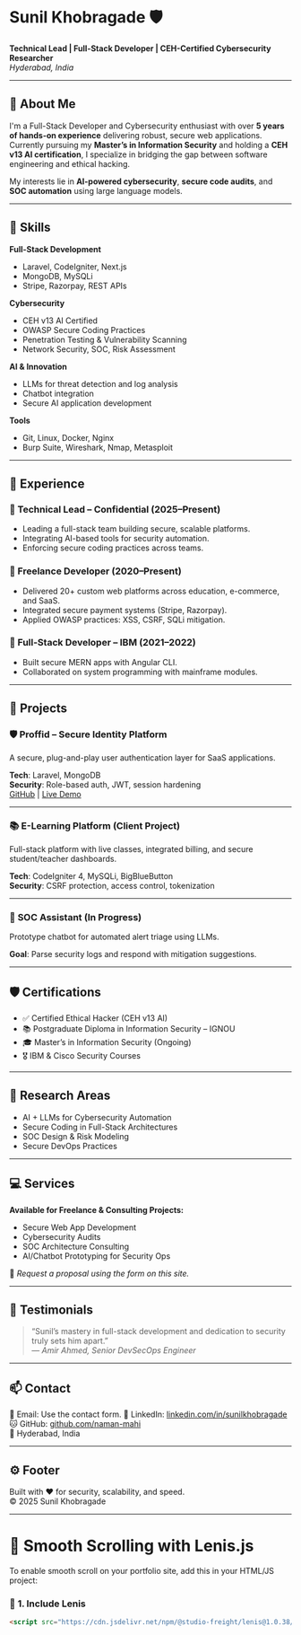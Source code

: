 
# Sunil Khobragade 🛡️  
**Technical Lead | Full-Stack Developer | CEH-Certified Cybersecurity Researcher**  
_Hyderabad, India_

---

## 👋 About Me

I'm a Full-Stack Developer and Cybersecurity enthusiast with over **5 years of hands-on experience** delivering robust, secure web applications. Currently pursuing my **Master’s in Information Security** and holding a **CEH v13 AI certification**, I specialize in bridging the gap between software engineering and ethical hacking.

My interests lie in **AI-powered cybersecurity**, **secure code audits**, and **SOC automation** using large language models.

---

## 🔧 Skills

**Full-Stack Development**
- Laravel, CodeIgniter, Next.js
- MongoDB, MySQLi
- Stripe, Razorpay, REST APIs

**Cybersecurity**
- CEH v13 AI Certified
- OWASP Secure Coding Practices
- Penetration Testing & Vulnerability Scanning
- Network Security, SOC, Risk Assessment

**AI & Innovation**
- LLMs for threat detection and log analysis
- Chatbot integration
- Secure AI application development

**Tools**
- Git, Linux, Docker, Nginx
- Burp Suite, Wireshark, Nmap, Metasploit

---

## 💼 Experience

### 🔹 Technical Lead – Confidential (2025–Present)
- Leading a full-stack team building secure, scalable platforms.
- Integrating AI-based tools for security automation.
- Enforcing secure coding practices across teams.

### 🔹 Freelance Developer (2020–Present)
- Delivered 20+ custom web platforms across education, e-commerce, and SaaS.
- Integrated secure payment systems (Stripe, Razorpay).
- Applied OWASP practices: XSS, CSRF, SQLi mitigation.

### 🔹 Full-Stack Developer – IBM (2021–2022)
- Built secure MERN apps with Angular CLI.
- Collaborated on system programming with mainframe modules.

---

## 🚀 Projects

### 🛡️ **Proffid – Secure Identity Platform**
A secure, plug-and-play user authentication layer for SaaS applications.

**Tech**: Laravel, MongoDB  
**Security**: Role-based auth, JWT, session hardening  
[GitHub](#) | [Live Demo](#)

---

### 📚 **E-Learning Platform (Client Project)**
Full-stack platform with live classes, integrated billing, and secure student/teacher dashboards.

**Tech**: CodeIgniter 4, MySQLi, BigBlueButton  
**Security**: CSRF protection, access control, tokenization

---

### 🤖 **SOC Assistant (In Progress)**
Prototype chatbot for automated alert triage using LLMs.

**Goal**: Parse security logs and respond with mitigation suggestions.

---

## 🛡️ Certifications

- ✅ Certified Ethical Hacker (CEH v13 AI)
- 📚 Postgraduate Diploma in Information Security – IGNOU
- 🎓 Master’s in Information Security (Ongoing)
- 🎖️ IBM & Cisco Security Courses

---

## 🧪 Research Areas

- AI + LLMs for Cybersecurity Automation  
- Secure Coding in Full-Stack Architectures  
- SOC Design & Risk Modeling  
- Secure DevOps Practices

---

## 💻 Services

**Available for Freelance & Consulting Projects:**
- Secure Web App Development  
- Cybersecurity Audits  
- SOC Architecture Consulting  
- AI/Chatbot Prototyping for Security Ops

📨 *Request a proposal using the form on this site.*

---

## 💬 Testimonials

> “Sunil’s mastery in full-stack development and dedication to security truly sets him apart.”  
> — *Amir Ahmed, Senior DevSecOps Engineer*

---

## 📫 Contact

📧 Email: Use the contact form.
🔗 LinkedIn: [linkedin.com/in/sunilkhobragade](https://linkedin.com/in/sunilkhobragade)  
🐱 GitHub: [github.com/naman-mahi](https://github.com/naman-mahi)  
📍 Hyderabad, India

---

## ⚙️ Footer

Built with ❤️ for security, scalability, and speed.  
© 2025 Sunil Khobragade

---

# 🔄 Smooth Scrolling with Lenis.js

To enable smooth scroll on your portfolio site, add this in your HTML/JS project:

### 📜 **1. Include Lenis**

```html
<script src="https://cdn.jsdelivr.net/npm/@studio-freight/lenis@1.0.38/bundled/lenis.min.js"></script>

```
